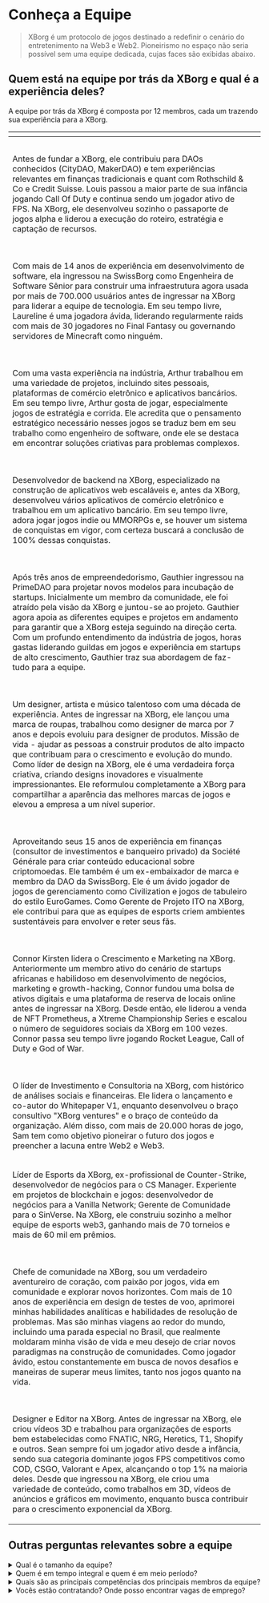 # Conheça a Equipe

> XBorg é um protocolo de jogos destinado a redefinir o cenário do entretenimento na Web3 e Web2. Pioneirismo no espaço não seria possível sem uma equipe dedicada, cujas faces são exibidas abaixo.

## Quem está na equipe por trás da XBorg e qual é a experiência deles?

A equipe por trás da XBorg é composta por 12 membros, cada um trazendo sua experiência para a XBorg.

<table data-view="cards" data-full-width="true"><thead><tr><th></th><th data-hidden data-card-cover data-type="files"></th></tr></thead><tbody><tr><td><p><img src="../.gitbook/assets/image (7).png" alt=""></p><p>Antes de fundar a XBorg, ele contribuiu para DAOs conhecidos (CityDAO, MakerDAO) e tem experiências relevantes em finanças tradicionais e quant com Rothschild &#x26; Co e Credit Suisse. Louis passou a maior parte de sua infância jogando Call Of Duty e continua sendo um jogador ativo de FPS. Na XBorg, ele desenvolveu sozinho o passaporte de jogos alpha e liderou a execução do roteiro, estratégia e captação de recursos.</p></td><td></td></tr><tr><td><p><img src="../.gitbook/assets/image (11).png" alt=""></p><p>Com mais de 14 anos de experiência em desenvolvimento de software, ela ingressou na SwissBorg como Engenheira de Software Sênior para construir uma infraestrutura agora usada por mais de 700.000 usuários antes de ingressar na XBorg para liderar a equipe de tecnologia. Em seu tempo livre, Laureline é uma jogadora ávida, liderando regularmente raids com mais de 30 jogadores no Final Fantasy ou governando servidores de Minecraft como ninguém.</p></td><td></td></tr><tr><td><p><img src="../.gitbook/assets/image (12).png" alt=""></p><p>Com uma vasta experiência na indústria, Arthur trabalhou em uma variedade de projetos, incluindo sites pessoais, plataformas de comércio eletrônico e aplicativos bancários. Em seu tempo livre, Arthur gosta de jogar, especialmente jogos de estratégia e corrida. Ele acredita que o pensamento estratégico necessário nesses jogos se traduz bem em seu trabalho como engenheiro de software, onde ele se destaca em encontrar soluções criativas para problemas complexos.</p></td><td></td></tr><tr><td><p><img src="../.gitbook/assets/image (1).png" alt=""></p><p>Desenvolvedor de backend na XBorg, especializado na construção de aplicativos web escaláveis e, antes da XBorg, desenvolveu vários aplicativos de comércio eletrônico e trabalhou em um aplicativo bancário. Em seu tempo livre, adora jogar jogos indie ou MMORPGs e, se houver um sistema de conquistas em vigor, com certeza buscará a conclusão de 100% dessas conquistas.</p></td><td></td></tr><tr><td><p><img src="../.gitbook/assets/image (2).png" alt=""></p><p>Após três anos de empreendedorismo, Gauthier ingressou na PrimeDAO para projetar novos modelos para incubação de startups. Inicialmente um membro da comunidade, ele foi atraído pela visão da XBorg e juntou-se ao projeto. Gauthier agora apoia as diferentes equipes e projetos em andamento para garantir que a XBorg esteja seguindo na direção certa. Com um profundo entendimento da indústria de jogos, horas gastas liderando guildas em jogos e experiência em startups de alto crescimento, Gauthier traz sua abordagem de faz-tudo para a equipe.</p></td><td></td></tr><tr><td><p><img src="../.gitbook/assets/image (15).png" alt=""></p><p>Um designer, artista e músico talentoso com uma década de experiência. Antes de ingressar na XBorg, ele lançou uma marca de roupas, trabalhou como designer de marca por 7 anos e depois evoluiu para designer de produtos. Missão de vida - ajudar as pessoas a construir produtos de alto impacto que contribuam para o crescimento e evolução do mundo. Como líder de design na XBorg, ele é uma verdadeira força criativa, criando designs inovadores e visualmente impressionantes. Ele reformulou completamente a XBorg para compartilhar a aparência das melhores marcas de jogos e elevou a empresa a um nível superior.</p></td><td></td></tr><tr><td><p><img src="../.gitbook/assets/image (6).png" alt=""></p><p>Aproveitando seus 15 anos de experiência em finanças (consultor de investimentos e banqueiro privado) da Société Générale para criar conteúdo educacional sobre criptomoedas. Ele também é um ex-embaixador de marca e membro da DAO da SwissBorg. Ele é um ávido jogador de jogos de gerenciamento como Civilization e jogos de tabuleiro do estilo EuroGames. Como Gerente de Projeto ITO na XBorg, ele contribui para que as equipes de esports criem ambientes sustentáveis para envolver e reter seus fãs.</p></td><td></td></tr><tr><td><p><img src="../.gitbook/assets/image.png" alt=""></p><p>Connor Kirsten lidera o Crescimento e Marketing na XBorg. Anteriormente um membro ativo do cenário de startups africanas e habilidoso em desenvolvimento de negócios, marketing e growth-hacking, Connor fundou uma bolsa de ativos digitais e uma plataforma de reserva de locais online antes de ingressar na XBorg. Desde então, ele liderou a venda de NFT Prometheus, a Xtreme Championship Series e escalou o número de seguidores sociais da XBorg em 100 vezes. Connor passa seu tempo livre jogando Rocket League, Call of Duty e God of War.</p></td><td></td></tr><tr><td><p><img src="../.gitbook/assets/image (8).png" alt=""></p><p>O líder de Investimento e Consultoria na XBorg, com histórico de análises sociais e financeiras. Ele lidera o lançamento e co-autor do Whitepaper V1, enquanto desenvolveu o braço consultivo "XBorg ventures" e o braço de conteúdo da organização. Além disso, com mais de 20.000 horas de jogo, Sam tem como objetivo pioneirar o futuro dos jogos e preencher a lacuna entre Web2 e Web3.</p></td><td></td></tr><tr><td><p></p><p><img src="../.gitbook/assets/image (9).png" alt="">Líder de Esports da XBorg, ex-profissional de Counter-Strike, desenvolvedor de negócios para o CS Manager. Experiente em projetos de blockchain e jogos: desenvolvedor de negócios para a Vanilla Network; Gerente de Comunidade para o SinVerse. Na XBorg, ele construiu sozinho a melhor equipe de esports web3, ganhando mais de 70 torneios e mais de 60 mil em prêmios.</p></td><td></td></tr><tr><td><p><img src="../.gitbook/assets/image (3).png" alt=""></p><p>Chefe de comunidade na XBorg, sou um verdadeiro aventureiro de coração, com paixão por jogos, vida em comunidade e explorar novos horizontes. Com mais de 10 anos de experiência em design de testes de voo, aprimorei minhas habilidades analíticas e habilidades de resolução de problemas. Mas são minhas viagens ao redor do mundo, incluindo uma parada especial no Brasil, que realmente moldaram minha visão de vida e meu desejo de criar novos paradigmas na construção de comunidades. Como jogador ávido, estou constantemente em busca de novos desafios e maneiras de superar meus limites, tanto nos jogos quanto na vida.</p></td><td></td></tr><tr><td><p><img src="../.gitbook/assets/image (10).png" alt=""></p><p>Designer e Editor na XBorg. Antes de ingressar na XBorg, ele criou vídeos 3D e trabalhou para organizações de esports bem estabelecidas como FNATIC, NRG, Heretics, T1, Shopify e outros. Sean sempre foi um jogador ativo desde a infância, sendo sua categoria dominante jogos FPS competitivos como COD, CSGO, Valorant e Apex, alcançando o top 1% na maioria deles. Desde que ingressou na XBorg, ele criou uma variedade de conteúdo, como trabalhos em 3D, vídeos de anúncios e gráficos em movimento, enquanto busca contribuir para o crescimento exponencial da XBorg.</p></td><td></td></tr></tbody></table>

## Outras perguntas relevantes sobre a equipe

<details>

<summary>Qual é o tamanho da equipe?</summary>

Atualmente, há **12 funcionários em tempo integral**.

</details>

<details>

<summary>Quem é em tempo integral e quem é em meio período?</summary>

**Todos** os membros da equipe são em tempo integral.

</details>

<details>

<summary>Quais são as principais competências dos principais membros da equipe?</summary>

Nossa equipe possui um conjunto diversificado de habilidades, mas todos compartilhamos uma paixão por jogos e esports. Nossas habilidades variam desde engenharia de software e desenvolvimento de contratos inteligentes até desenvolvimento de negócios, design de produtos e gerenciamento de comunidade.

</details>

<details>

<summary>Vocês estão contratando? Onde posso encontrar vagas de emprego?</summary>

Sim, estamos contratando engenheiros de software, designers e gerentes de produtos. As vagas podem ser encontradas aqui:

[https://jobs.lever.co/swissborg?department=XBorg](https://jobs.lever.co/swissborg?department=XBorg)

</details>
